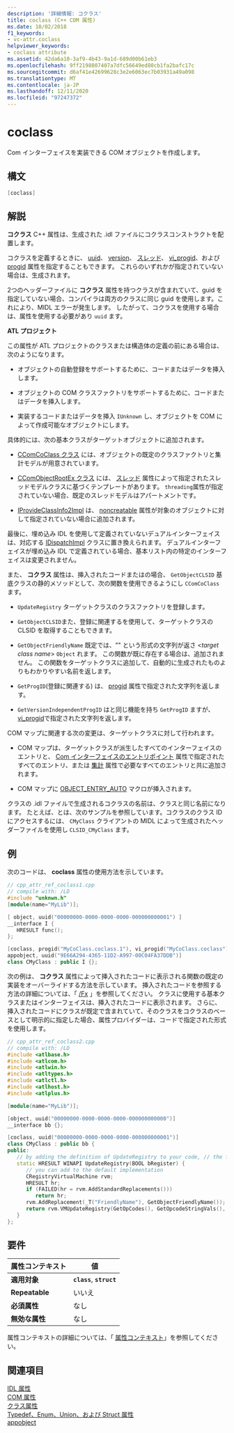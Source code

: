 ```yaml
---
description: '詳細情報: コクラス'
title: coclass (C++ COM 属性)
ms.date: 10/02/2018
f1_keywords:
- vc-attr.coclass
helpviewer_keywords:
- coclass attribute
ms.assetid: 42da6a10-3af9-4b43-9a1d-689d00b61eb3
ms.openlocfilehash: 9ff2198807407a7dfc56649ed80cb1fa2bafc17c
ms.sourcegitcommit: d6af41e42699628c3e2e6063ec7b03931a49a098
ms.translationtype: MT
ms.contentlocale: ja-JP
ms.lasthandoff: 12/11/2020
ms.locfileid: "97247372"
---
```

# <a name="coclass"></a>coclass

Com インターフェイスを実装できる COM オブジェクトを作成します。

## <a name="syntax"></a>構文

```cpp
[coclass]
```

## <a name="remarks"></a>解説

**コクラス** C++ 属性は、生成された .idl ファイルにコクラスコンストラクトを配置します。

コクラスを定義するときに、 [uuid](uuid-cpp-attributes.md)、 [version](version-cpp.md)、 [スレッド](threading-cpp.md)、 [vi_progid](vi-progid.md)、および [progid](progid.md) 属性を指定することもできます。 これらのいずれかが指定されていない場合は、生成されます。

2つのヘッダーファイルに **コクラス** 属性を持つクラスが含まれていて、guid を指定していない場合、コンパイラは両方のクラスに同じ guid を使用します。これにより、MIDL エラーが発生します。  したがって、コクラスを使用する場合は、属性を使用する必要があり `uuid` ます。 

**ATL プロジェクト**

この属性が ATL プロジェクトのクラスまたは構造体の定義の前にある場合は、次のようになります。

- オブジェクトの自動登録をサポートするために、コードまたはデータを挿入します。

- オブジェクトの COM クラスファクトリをサポートするために、コードまたはデータを挿入します。

- 実装するコードまたはデータを挿入 `IUnknown` し、オブジェクトを COM によって作成可能なオブジェクトにします。

具体的には、次の基本クラスがターゲットオブジェクトに追加されます。

- [CComCoClass クラス](../../atl/reference/ccomcoclass-class.md) には、オブジェクトの既定のクラスファクトリと集計モデルが用意されています。

- [CComObjectRootEx クラス](../../atl/reference/ccomobjectrootex-class.md) には、 [スレッド](threading-cpp.md) 属性によって指定されたスレッドモデルクラスに基づくテンプレートがあります。 `threading`属性が指定されていない場合、既定のスレッドモデルはアパートメントです。

- [IProvideClassInfo2Impl](../../atl/reference/iprovideclassinfo2impl-class.md) は、 [noncreatable](noncreatable.md) 属性が対象のオブジェクトに対して指定されていない場合に追加されます。

最後に、埋め込み IDL を使用して定義されていないデュアルインターフェイスは、対応する [IDispatchImpl](../../atl/reference/idispatchimpl-class.md) クラスに置き換えられます。 デュアルインターフェイスが埋め込み IDL で定義されている場合、基本リスト内の特定のインターフェイスは変更されません。

また、 **コクラス** 属性は、挿入されたコードまたはの場合、 `GetObjectCLSID` 基底クラスの静的メソッドとして、次の関数を使用できるようにし `CComCoClass` ます。

- `UpdateRegistry` ターゲットクラスのクラスファクトリを登録します。

- `GetObjectCLSID`また、登録に関連するを使用して、ターゲットクラスの CLSID を取得することもできます。

- `GetObjectFriendlyName` 既定では、"" という形式の文字列が返さ \<*target class name*> `Object` れます。 この関数が既に存在する場合は、追加されません。 この関数をターゲットクラスに追加して、自動的に生成されたものよりもわかりやすい名前を返します。

- `GetProgID`(登録に関連する) は、 [progid](progid.md) 属性で指定された文字列を返します。

- `GetVersionIndependentProgID` はと同じ機能を持ち `GetProgID` ますが、 [vi_progid](vi-progid.md)で指定された文字列を返します。

COM マップに関連する次の変更は、ターゲットクラスに対して行われます。

- COM マップは、ターゲットクラスが派生したすべてのインターフェイスのエントリと、 [Com インターフェイスのエントリポイント](../../mfc/com-interface-entry-points.md) 属性で指定されたすべてのエントリ、または [集計](aggregates.md) 属性で必要なすべてのエントリと共に追加されます。

- COM マップに [OBJECT_ENTRY_AUTO](../../atl/reference/object-map-macros.md#object_entry_auto) マクロが挿入されます。

クラスの .idl ファイルで生成されるコクラスの名前は、クラスと同じ名前になります。  たとえば、とは、次のサンプルを参照しています。コクラスのクラス ID にアクセスするには、 `CMyClass` クライアントの MIDL によって生成されたヘッダーファイルを使用し `CLSID_CMyClass` ます。

## <a name="example"></a>例

次のコードは、 **coclass** 属性の使用方法を示しています。

```cpp
// cpp_attr_ref_coclass1.cpp
// compile with: /LD
#include "unknwn.h"
[module(name="MyLib")];

[ object, uuid("00000000-0000-0000-0000-000000000001") ]
__interface I {
   HRESULT func();
};

[coclass, progid("MyCoClass.coclass.1"), vi_progid("MyCoClass.coclass"),
appobject, uuid("9E66A294-4365-11D2-A997-00C04FA37DDB")]
class CMyClass : public I {};
```

次の例は、 **コクラス** 属性によって挿入されたコードに表示される関数の既定の実装をオーバーライドする方法を示しています。 挿入されたコードを参照する方法の詳細については、「 [/Fx](../../build/reference/fx-merge-injected-code.md) 」を参照してください。 クラスに使用する基本クラスまたはインターフェイスは、挿入されたコードに表示されます。 さらに、挿入されたコードにクラスが既定で含まれていて、そのクラスをコクラスのベースとして明示的に指定した場合、属性プロバイダーは、コードで指定された形式を使用します。

```cpp
// cpp_attr_ref_coclass2.cpp
// compile with: /LD
#include <atlbase.h>
#include <atlcom.h>
#include <atlwin.h>
#include <atltypes.h>
#include <atlctl.h>
#include <atlhost.h>
#include <atlplus.h>

[module(name="MyLib")];

[object, uuid("00000000-0000-0000-0000-000000000000")]
__interface bb {};

[coclass, uuid("00000000-0000-0000-0000-000000000001")]
class CMyClass : public bb {
public:
   // by adding the definition of UpdateRegistry to your code, // the function will not be included in the injected code
   static HRESULT WINAPI UpdateRegistry(BOOL bRegister) {
      // you can add to the default implementation
      CRegistryVirtualMachine rvm;
      HRESULT hr;
      if (FAILED(hr = rvm.AddStandardReplacements()))
         return hr;
      rvm.AddReplacement(_T("FriendlyName"), GetObjectFriendlyName());
      return rvm.VMUpdateRegistry(GetOpCodes(), GetOpcodeStringVals(),       GetOpcodeDWORDVals(), GetOpcodeBinaryVals(), bRegister);
   }
};
```

## <a name="requirements"></a>要件

| 属性コンテキスト | 値 |
|-|-|
|**適用対象**|**`class`**, **`struct`**|
|**Repeatable**|いいえ|
|**必須属性**|なし|
|**無効な属性**|なし|

属性コンテキストの詳細については、「 [属性コンテキスト](cpp-attributes-com-net.md#contexts)」を参照してください。

## <a name="see-also"></a>関連項目

[IDL 属性](idl-attributes.md)<br/>
[COM 属性](com-attributes.md)<br/>
[クラス属性](class-attributes.md)<br/>
[Typedef、Enum、Union、および Struct 属性](typedef-enum-union-and-struct-attributes.md)<br/>
[appobject](appobject.md)
